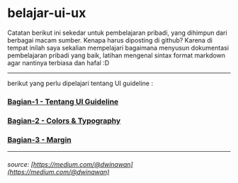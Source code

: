# belajar-ui-ux

Catatan berikut ini sekedar untuk pembelajaran pribadi, yang dihimpun dari berbagai macam sumber. Kenapa harus diposting di github? Karena di tempat inilah saya sekalian mempelajari bagaimana menyusun dokumentasi pembelajaran pribadi yang baik, latihan mengenal sintax format markdown agar nantinya terbiasa dan hafal :D

---

berikut yang perlu dipelajari tentang UI guideline :

### [Bagian-1 - Tentang UI Guideline](./about-guideline-1.md)
### [Bagian-2 - Colors & Typography](./colors-and-typography.md)
### [Bagian-3 - Margin](./guideline-bagian3.md)

---
###### source: [https://medium.com/@dwinawan](https://medium.com/@dwinawan)
